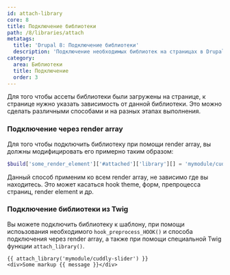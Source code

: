 ```yaml
---
id: attach-library
core: 8
title: Подключение библиотеки
path: /8/libraries/attach
metatags:
  title: 'Drupal 8: Подключение библиотеки'
  description: 'Подключение необходимых библиотек на страницах в Drupal 8.'
category:
  area: Библиотеки
  title: Подключение
  order: 3
---
```


Для того чтобы ассеты библиотеки были загружены на странице, к странице нужно указать зависимость от данной библиотеки. Это можно сделать различными способами и на разных этапах выполнения.

### Подключение через render array

Для того чтобы подключить библиотеку при помощи render array, вы должны модифицировать его примерно таким образом:

```php
$build['some_render_element']['#attached']['library'][] = 'mymodule/cuddly-slider';
```

Данный способ применим ко всем render array, не зависимо где вы находитесь. Это может касаться hook theme, форм, препроцесса страниц, render element и др.

### Подключение библиотеки из Twig

Вы можете подключить библиотеку к шаблону, при помощи испоьзования необходимого `hook_preprocess_HOOK()` и способа подключения через render array, а также при помощи специальной Twig функции `attach_library()`.

```twig
{{ attach_library('mymodule/cuddly-slider') }}
<div>Some markup {{ message }}</div>
```
